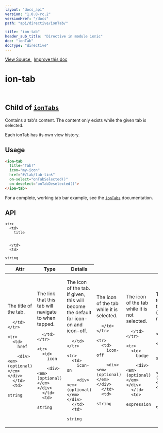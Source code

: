 ```yaml
---
layout: "docs_api"
version: "1.0.0-rc.2"
versionHref: "/docs"
path: "api/directive/ionTab/"

title: "ion-tab"
header_sub_title: "Directive in module ionic"
doc: "ionTab"
docType: "directive"
---
```


<div class="improve-docs">
  <a href='https://github.com/driftyco/ionic-v1/blob/master/js/angular/directive/tab.js#L1'>
    View Source
  </a>
  &nbsp;
  <a href='http://github.com/driftyco/ionic/edit/master/js/angular/directive/tab.js#L1'>
    Improve this doc
  </a>
</div>




<h1 class="api-title">

  ion-tab


<br />
<small>
  Child of <a href="/docs/api/directive/ionTabs/"><code>ionTabs</code></a>
</small>


</h1>





Contains a tab's content.  The content only exists while the given tab is selected.

Each ionTab has its own view history.








  
<h2 id="usage">Usage</h2>
  
```html
<ion-tab
  title="Tab!"
  icon="my-icon"
  href="#/tab/tab-link"
  on-select="onTabSelected()"
  on-deselect="onTabDeselected()">
</ion-tab>
```
For a complete, working tab bar example, see the <a href="/docs/api/directive/ionTabs/"><code>ionTabs</code></a> documentation.
  
  
<h2 id="api" style="clear:both;">API</h2>

<table class="table" style="margin:0;">
  <thead>
    <tr>
      <th>Attr</th>
      <th>Type</th>
      <th>Details</th>
    </tr>
  </thead>
  <tbody>
    
    <tr>
      <td>
        title
        
        
      </td>
      <td>
        
  <code>string</code>
      </td>
      <td>
        <p>The title of the tab.</p>

        
      </td>
    </tr>
    
    <tr>
      <td>
        href
        
        <div><em>(optional)</em></div>
      </td>
      <td>
        
  <code>string</code>
      </td>
      <td>
        <p>The link that this tab will navigate to when tapped.</p>

        
      </td>
    </tr>
    
    <tr>
      <td>
        icon
        
        <div><em>(optional)</em></div>
      </td>
      <td>
        
  <code>string</code>
      </td>
      <td>
        <p>The icon of the tab. If given, this will become the default for icon-on and icon-off.</p>

        
      </td>
    </tr>
    
    <tr>
      <td>
        icon-on
        
        <div><em>(optional)</em></div>
      </td>
      <td>
        
  <code>string</code>
      </td>
      <td>
        <p>The icon of the tab while it is selected.</p>

        
      </td>
    </tr>
    
    <tr>
      <td>
        icon-off
        
        <div><em>(optional)</em></div>
      </td>
      <td>
        
  <code>string</code>
      </td>
      <td>
        <p>The icon of the tab while it is not selected.</p>

        
      </td>
    </tr>
    
    <tr>
      <td>
        badge
        
        <div><em>(optional)</em></div>
      </td>
      <td>
        
  <code>expression</code>
      </td>
      <td>
        <p>The badge to put on this tab (usually a number).</p>

        
      </td>
    </tr>
    
    <tr>
      <td>
        badge-style
        
        <div><em>(optional)</em></div>
      </td>
      <td>
        
  <code>expression</code>
      </td>
      <td>
        <p>The style of badge to put on this tab (eg: badge-positive).</p>

        
      </td>
    </tr>
    
    <tr>
      <td>
        on-select
        
        <div><em>(optional)</em></div>
      </td>
      <td>
        
  <code>expression</code>
      </td>
      <td>
        <p>Called when this tab is selected.</p>

        
      </td>
    </tr>
    
    <tr>
      <td>
        on-deselect
        
        <div><em>(optional)</em></div>
      </td>
      <td>
        
  <code>expression</code>
      </td>
      <td>
        <p>Called when this tab is deselected.</p>

        
      </td>
    </tr>
    
    <tr>
      <td>
        ng-click
        
        <div><em>(optional)</em></div>
      </td>
      <td>
        
  <code>expression</code>
      </td>
      <td>
        <p>By default, the tab will be selected on click. If ngClick is set, it will not.  You can explicitly switch tabs using <a href="/docs/api/service/$ionicTabsDelegate/#select">$ionicTabsDelegate.select()</a>.</p>

        
      </td>
    </tr>
    
    <tr>
      <td>
        hidden
        
        <div><em>(optional)</em></div>
      </td>
      <td>
        
  <code>expression</code>
      </td>
      <td>
        <p>Whether the tab is to be hidden or not.</p>

        
      </td>
    </tr>
    
    <tr>
      <td>
        disabled
        
        <div><em>(optional)</em></div>
      </td>
      <td>
        
  <code>expression</code>
      </td>
      <td>
        <p>Whether the tab is to be disabled or not.</p>

        
      </td>
    </tr>
    
  </tbody>
</table>

  

  





